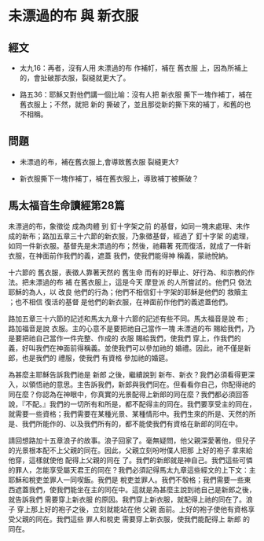 # 未漂過的布 與 新衣服

## 經文
- 太九16：再者，沒有人用 未漂過的布 作補帄，補在 舊衣服 上，因為所補上的，會扯破那衣服，裂縫就更大了。

- 路五36：耶穌又對他們講一個比喻：沒有人把 新衣服 撕下一塊作補丁，補在舊衣服上；不然，就把 新的 撕破了，並且那從新的撕下來的補丁，和舊的也不相稱。

## 問題
- 未漂過的布，補在舊衣服上,會導致舊衣服 裂縫更大?

- 新衣服撕下一塊作補丁，補在舊衣服上，導致補丁被撕破？

## 馬太福音生命讀經第28篇

未漂過的布，象徵從 成為肉體 到 釘十字架之前 的基督，如同一塊未處理、未作成的新布；路加五章三十六節的新衣服，乃象徵基督，經過了 釘十字架 的處理，如同一件新衣服。基督先是未漂過的布；然後，祂藉著 死而復活，就成了一件新衣服，在神面前作我們的義，遮蓋 我們，使我們能得神 稱義，蒙祂悅納。

十六節的 舊衣服，表徵人靠著天然的 舊生命 而有的好舉止、好行為、和宗教的作法。把未漂過的布 補 在舊衣服上，這是今天 摩登派 的人所嘗試的。他們只 傚法 耶穌的為人，以 改良 他們的行為；他們不相信釘十字架的耶穌是他們的 救贖主 ；也不相信 復活的基督 是他們的新衣服，在神面前作他們的義遮蓋他們。

路加五章三十六節的記述和馬太九章十六節的記述有些不同。馬太福音是說 布 ; 路加福音是說 衣服。主的心意不是要把祂自己當作一塊 未漂過的布 賜給我們，乃是要把祂自己當作一件完整、作成的 衣服 賜給我們，使我們 穿上，作我們的 義，好叫我們在神面前得稱義。並使我們可以參加祂的 婚禮。因此，祂不僅是新郎，也是我們的 禮服，使我們 有資格 參加祂的婚筵。

為甚麼主耶穌告訴我們祂是 新郎 之後，繼續說到 新布、新衣？我們必須看得更深入，以領悟祂的意思。主告訴我們，新郎與我們同在。但看看你自己，你配得祂的同在麼？你認為在神眼中，你真實的光景配得上新郎的同在麼？我們都必須回答說，『不配。』我們的一切所有和所是，都不配得主的同在。我們要享受主的同在，就需要一些資格；我們需要在某種光景、某種情形中。我們生來的所是、天然的所是、我們所能作的、以及我們所有的，都不能使我們有資格在新郎的同在中。

請回想路加十五章浪子的故事。浪子回家了。毫無疑問，他父親深愛著他，但兒子的光景根本配不上父親的同在。因此，父親立刻吩咐僕人把那 上好的袍子 拿來給他穿，這樣就使他 配得上父親的同在 了。我們的新郎就是神自己。我們這些可憐的罪人，怎能享受屬天君王的同在？我們必須記得馬太九章這些經文的上下文：主耶穌和稅吏並罪人一同喫飯。我們是 稅吏並罪人。我們不彀格；我們需要一些東西遮蓋我們，使我們能坐在主的同在中。這就是為甚麼主說到祂自己是新郎之後，就告訴我們 需要穿上新衣服 的原因。我們穿上新衣服，就配得上祂的同在了。浪子 穿上那上好的袍子之後，立刻就能站在他 父親 面前。上好的袍子使他有資格享受父親的同在。我們這些 罪人和稅吏 需要穿上新衣服，使我們能配得上 新郎 的同在。
